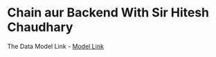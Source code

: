 # Chain aur Backend With Sir Hitesh Chaudhary

The Data Model Link - [Model Link](https://app.eraser.io/workspace/BrvIyazuWmOWtPgcUjHc?origin=share)
